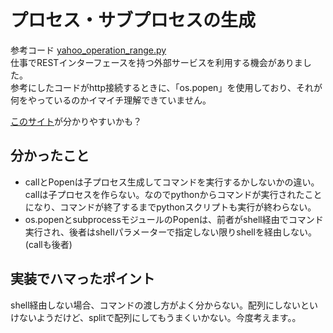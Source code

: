 # プロセス・サブプロセスの生成  
参考コード [yahoo_operation_range.py](https://github.com/GINK03/StormRuler/blob/master/bin/yahoo_operation_range.py)  
仕事でRESTインターフェースを持つ外部サービスを利用する機会がありました。  
参考にしたコードがhttp接続するときに、「os.popen」を使用しており、それが何をやっているのかイマイチ理解できていません。  
 
[このサイト](http://takuya-1st.hatenablog.jp/entry/2016/04/11/044313)が分かりやすいかも？  

## 分かったこと    
- callとPopenは子プロセス生成してコマンドを実行するかしないかの違い。callは子プロセスを作らない。なのでpythonからコマンドが実行されたことになり、コマンドが終了するまでpythonスクリプトも実行が終わらない。  
- os.popenとsubprocessモジュールのPopenは、前者がshell経由でコマンド実行され、後者はshellパラメーターで指定しない限りshellを経由しない。(callも後者)  

## 実装でハマったポイント  
shell経由しない場合、コマンドの渡し方がよく分からない。配列にしないといけないようだけど、splitで配列にしてもうまくいかない。今度考えます。。  
